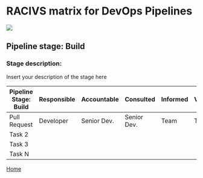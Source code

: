 # __RACIVS matrix for DevOps Pipelines__   

<img src="https://user-images.githubusercontent.com/10748736/112030685-6c81be80-8b32-11eb-94b8-c2c01b8f4581.png">

## __Pipeline stage:__  Build  
### __Stage description:__  
Insert your description of the stage here  

| Pipeline Stage:<br>Build  | Responsible  | Accountable  | Consulted    | Informed     | Verifier     | Signatory    |
|----------------------------- |------------- |------------- |------------- |------------- |------------- |------------ |
| Pull Request                 | Developer    | Senior Dev.  | Senior Dev.  | Team         | Team         | Senior Dev. |
| Task 2                       |              |              |              |              |              |             |
| Task 3                       |              |              |              |              |              |             |
| Task N                       |              |              |              |              |              |             |
  
  
[Home](../index.md)  
